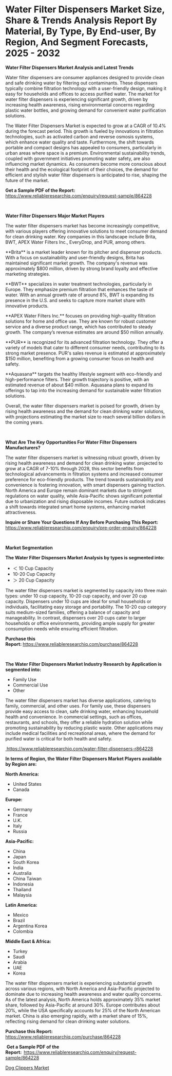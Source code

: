 <p><h1>Water Filter Dispensers Market Size, Share & Trends Analysis Report By Material, By Type, By End-user, By Region, And Segment Forecasts, 2025 - 2032</h1></p><p><strong>Water Filter Dispensers Market Analysis and Latest Trends</strong></p>
<p><p>Water filter dispensers are consumer appliances designed to provide clean and safe drinking water by filtering out contaminants. These dispensers typically combine filtration technology with a user-friendly design, making it easy for households and offices to access purified water. The market for water filter dispensers is experiencing significant growth, driven by increasing health awareness, rising environmental concerns regarding plastic water bottles, and growing demand for convenient water purification solutions.</p><p>The Water Filter Dispensers Market is expected to grow at a CAGR of 10.4% during the forecast period. This growth is fueled by innovations in filtration technologies, such as activated carbon and reverse osmosis systems, which enhance water quality and taste. Furthermore, the shift towards portable and compact designs has appealed to consumers, particularly in urban areas where space is a premium. Environmental sustainability trends, coupled with government initiatives promoting water safety, are also influencing market dynamics. As consumers become more conscious about their health and the ecological footprint of their choices, the demand for efficient and stylish water filter dispensers is anticipated to rise, shaping the future of the market.</p></p>
<p><strong>Get a Sample PDF of the Report:&nbsp;</strong> <a href="https://www.reliableresearchiq.com/enquiry/request-sample/864228?utm_campaign=2232&utm_medium=2&utm_source=Github&utm_content=ia&utm_term=08022025&utm_id=water-filter-dispensers">https://www.reliableresearchiq.com/enquiry/request-sample/864228</a></p>
<p>&nbsp;</p>
<p><strong>Water Filter Dispensers Major Market Players</strong></p>
<p><p>The water filter dispensers market has become increasingly competitive, with various players offering innovative solutions to meet consumer demand for clean drinking water. Key companies in this landscape include Brita, BWT, APEX Water Filters Inc., EveryDrop, and PUR, among others.</p><p>**Brita** is a market leader known for its pitcher and dispenser products. With a focus on sustainability and user-friendly designs, Brita has maintained significant market growth. The company's revenue was approximately $800 million, driven by strong brand loyalty and effective marketing strategies.</p><p>**BWT** specializes in water treatment technologies, particularly in Europe. They emphasize premium filtration that enhances the taste of water. With an annual growth rate of around 8%, BWT is expanding its presence in the U.S. and seeks to capture more market share with innovative products.</p><p>**APEX Water Filters Inc.** focuses on providing high-quality filtration solutions for home and office use. They are known for robust customer service and a diverse product range, which has contributed to steady growth. The company’s revenue estimates are around $50 million annually.</p><p>**PUR** is recognized for its advanced filtration technology. They offer a variety of models that cater to different consumer needs, contributing to its strong market presence. PUR's sales revenue is estimated at approximately $150 million, benefiting from a growing consumer focus on health and safety.</p><p>**Aquasana** targets the healthy lifestyle segment with eco-friendly and high-performance filters. Their growth trajectory is positive, with an estimated revenue of about $40 million. Aquasana plans to expand its offerings to tap into the increasing demand for sustainable water filtration solutions.</p><p>Overall, the water filter dispensers market is poised for growth, driven by rising health awareness and the demand for clean drinking water solutions, with projections estimating the market size to reach several billion dollars in the coming years.</p></p>
<p>&nbsp;</p>
<p><strong>What Are The Key Opportunities For Water Filter Dispensers Manufacturers?</strong></p>
<p><p>The water filter dispensers market is witnessing robust growth, driven by rising health awareness and demand for clean drinking water. projected to grow at a CAGR of 7-10% through 2028, this sector benefits from technological advancements in filtration systems and increased consumer preference for eco-friendly products. The trend towards sustainability and convenience is fostering innovation, with smart dispensers gaining traction. North America and Europe remain dominant markets due to stringent regulations on water quality, while Asia-Pacific shows significant potential due to urbanization and rising disposable incomes. Future outlook indicates a shift towards integrated smart home systems, enhancing market attractiveness.</p></p>
<p><strong>Inquire or Share Your Questions If Any Before Purchasing This Report:</strong> <a href="https://www.reliableresearchiq.com/enquiry/pre-order-enquiry/864228?utm_campaign=2232&utm_medium=2&utm_source=Github&utm_content=ia&utm_term=08022025&utm_id=water-filter-dispensers">https://www.reliableresearchiq.com/enquiry/pre-order-enquiry/864228</a></p>
<p>&nbsp;</p>
<p><strong>Market Segmentation</strong></p>
<p><strong>The Water Filter Dispensers Market Analysis by types is segmented into:</strong></p>
<p><ul><li>＜ 10 Cup Capacity</li><li>10-20 Cup Capacity</li><li>＞ 20 Cup Capacity</li></ul></p>
<p><p>The water filter dispensers market is segmented by capacity into three main types: under 10 cup capacity, 10-20 cup capacity, and over 20 cup capacity. Dispensers under 10 cups are ideal for small households or individuals, facilitating easy storage and portability. The 10-20 cup category suits medium-sized families, offering a balance of capacity and manageability. In contrast, dispensers over 20 cups cater to larger households or office environments, providing ample supply for greater consumption needs while ensuring efficient filtration.</p></p>
<p><strong>Purchase this Report:&nbsp;</strong><a href="https://www.reliableresearchiq.com/purchase/864228?utm_campaign=2232&utm_medium=2&utm_source=Github&utm_content=ia&utm_term=08022025&utm_id=water-filter-dispensers">https://www.reliableresearchiq.com/purchase/864228</a></p>
<p>&nbsp;</p>
<p><strong>The Water Filter Dispensers Market Industry Research by Application is segmented into:</strong></p>
<p><ul><li>Family Use</li><li>Commercial Use</li><li>Other</li></ul></p>
<p><p>The water filter dispensers market has diverse applications, catering to family, commercial, and other uses. For family use, these dispensers provide easy access to clean, safe drinking water, enhancing household health and convenience. In commercial settings, such as offices, restaurants, and schools, they offer a reliable hydration solution while promoting sustainability by reducing plastic waste. Other applications may include medical facilities and recreational areas, where the demand for purified water is critical for both health and safety.</p></p>
<p><a href="https://www.reliableresearchiq.com/water-filter-dispensers-r864228?utm_campaign=2232&utm_medium=2&utm_source=Github&utm_content=ia&utm_term=08022025&utm_id=water-filter-dispensers">&nbsp;https://www.reliableresearchiq.com/water-filter-dispensers-r864228</a></p>
<p><strong>In terms of Region, the Water Filter Dispensers Market Players available by Region are:</strong></p>
<p>
    <p> <strong> North America: </strong>
        <ul>
            <li>United States</li>
            <li>Canada</li>
        </ul>
        </p> 
    <p> <strong> Europe: </strong>
        <ul>
            <li>Germany</li>
            <li>France</li>
            <li>U.K.</li>
            <li>Italy</li>
            <li>Russia</li>
        </ul>
        </p> 
    <p> <strong> Asia-Pacific: </strong>
        <ul>
            <li>China</li>
            <li>Japan</li>
            <li>South Korea</li>
            <li>India</li>
            <li>Australia</li>
            <li>China Taiwan</li>
            <li>Indonesia</li>
            <li>Thailand</li>
            <li>Malaysia</li>
        </ul>
        </p> 
    <p> <strong> Latin America: </strong>
        <ul>
            <li>Mexico</li>
            <li>Brazil</li>
            <li>Argentina Korea</li>
            <li>Colombia</li>
        </ul>
        </p> 
    <p> <strong> Middle East & Africa: </strong>
        <ul>
            <li>Turkey</li>
            <li>Saudi</li>
            <li>Arabia</li>
            <li>UAE</li>
            <li>Korea</li>
        </ul>
    </p>
    </p>
<p><p>The water filter dispensers market is experiencing substantial growth across various regions, with North America and Asia-Pacific projected to dominate due to increasing health awareness and water quality concerns. As of the latest analysis, North America holds approximately 35% market share, followed by Asia-Pacific at around 30%. Europe contributes about 20%, while the USA specifically accounts for 25% of the North American market. China is also emerging rapidly, with a market share of 15%, reflecting rising demand for clean drinking water solutions.</p></p>
<p><strong>Purchase this Report: </strong><a href="https://www.reliableresearchiq.com/purchase/864228?utm_campaign=2232&utm_medium=2&utm_source=Github&utm_content=ia&utm_term=08022025&utm_id=water-filter-dispensers">https://www.reliableresearchiq.com/purchase/864228</a></p>
<p>&nbsp;<strong>Get a Sample PDF of the Report:&nbsp;&nbsp;</strong><a href="https://www.reliableresearchiq.com/enquiry/request-sample/864228?utm_campaign=2232&utm_medium=2&utm_source=Github&utm_content=ia&utm_term=08022025&utm_id=water-filter-dispensers">https://www.reliableresearchiq.com/enquiry/request-sample/864228</a></p>
<p><strong></strong></p>
<p><p><a href="https://github.com/kbollin866/Market-Research-Report-List-1/blob/main/dog-clippers-market.md?utm_campaign=2232&utm_medium=2&utm_source=Github&utm_content=ia&utm_term=08022025&utm_id=water-filter-dispensers">Dog Clippers Market</a></p></p>